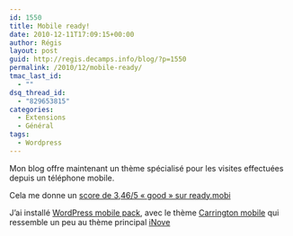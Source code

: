 ```yaml
---
id: 1550
title: Mobile ready!
date: 2010-12-11T17:09:15+00:00
author: Régis
layout: post
guid: http://regis.decamps.info/blog/?p=1550
permalink: /2010/12/mobile-ready/
tmac_last_id:
  - ""
dsq_thread_id:
  - "829653815"
categories:
  - Extensions
  - Général
tags:
  - Wordpress
---
```

Mon blog offre maintenant un thème spécialisé pour les visites effectuées depuis un téléphone mobile.

Cela me donne un [score de 3,46/5 « good » sur ready.mobi](http://ready.mobi/results.jsp?uri=http://regis.decamps.info/blog/)

J&rsquo;ai installé [WordPress mobile pack](http://), avec le thème [Carrington mobile](http://wordpress.org/extend/themes/carrington-mobile) qui ressemble un peu au thème principal [iNove](http://wordpress.org/extend/themes/inove)